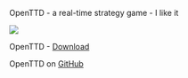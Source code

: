 OpenTTD - a real-time strategy game - I like it

<img src="https://skandyns.github.io/img/openttd.png"/>

OpenTTD - <a href="https://www.openttd.org/en/download-stable" target="_blank">Download</a>

OpenTTD on <a href="https://github.com/OpenTTD/OpenTTD" target="_blank">GitHub</a>
 
